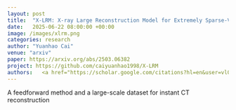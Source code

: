 ```yaml
---
layout: post
title:  "X-LRM: X-ray Large Reconstruction Model for Extremely Sparse-View Computed Tomography Recovery in One Second"
date:   2025-06-22 08:00:00 +00:00
image: /images/xlrm.png
categories: research
author: "Yuanhao Cai"
venue: "arxiv"
paper: https://arxiv.org/abs/2503.06382
project: https://github.com/caiyuanhao1998/X-LRM
authors:   <a href="https://scholar.google.com/citations?hl=en&user=vl0mzhEAAAAJ">Guofeng Zhang *</a>, <a href="https://ruyi-zha.github.io/">Ruyi Zha *</a>, <a href="https://heye0507.github.io/">Hao He</a>, <a href="https://yixunliang.github.io/">Yixun Liang</a>, <a href="https://www.cs.jhu.edu/~ayuille/">Alan Yuille</a>, <a href="https://users.cecs.anu.edu.au/~hongdong/">Hongdong Li</a>, <strong>Yuanhao Cai</strong>
---
```

A feedforward method and a large-scale dataset for instant CT reconstruction